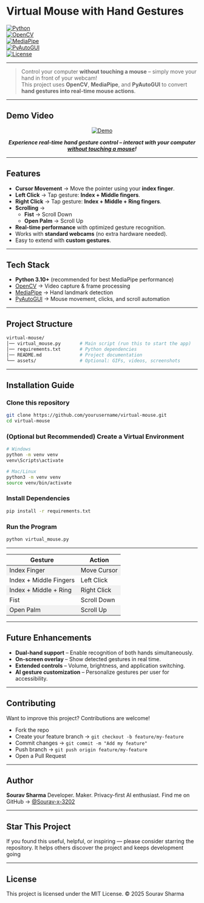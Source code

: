 #  Virtual Mouse with Hand Gestures
[![Python](https://img.shields.io/badge/python-3.10%20--%203.13-blue)](https://www.python.org/)  
[![OpenCV](https://img.shields.io/badge/OpenCV-4.12+-green?logo=opencv)](https://opencv.org/)  
[![MediaPipe](https://img.shields.io/badge/MediaPipe-0.10+-blueviolet)](https://mediapipe.dev/)  
[![PyAutoGUI](https://img.shields.io/badge/PyAutoGUI-0.9.54-orange)](https://pyautogui.readthedocs.io/)  
[![License](https://img.shields.io/badge/license-MIT-green)](LICENSE)

---

> Control your computer **without touching a mouse** – simply move your hand in front of your webcam!  
> This project uses **OpenCV**, **MediaPipe**, and **PyAutoGUI** to convert **hand gestures into real-time mouse actions**.

---

##  Demo Video

<p align="center">
  <!-- Replace with your own GIF or video link -->
  <a href="https://github.com/user-attachments/assets/632f9a83-8303-40d2-9c3f-5b905e190be8" target="_blank">
    <img src="https://img.shields.io/badge/▶-Watch%20Demo-blue?style=for-the-badge&logo=screenrec" alt="Demo"/>
  </a>
</p>

<p align="center">
  <b><i> Experience real-time hand gesture control – interact with your computer <u>without touching a mouse</u>! </i></b>
</p>



---

##  Features

- **Cursor Movement** → Move the pointer using your **index finger**.  
- **Left Click** → Tap gesture: **Index + Middle fingers**.  
- **Right Click** → Tap gesture: **Index + Middle + Ring fingers**.  
- **Scrolling** →  
  -  **Fist** → Scroll Down  
  -  **Open Palm** → Scroll Up  
- **Real-time performance** with optimized gesture recognition.  
- Works with **standard webcams** (no extra hardware needed).  
- Easy to extend with **custom gestures**.  

---

##  Tech Stack

- **Python 3.10+** (recommended for best MediaPipe performance)  
- [OpenCV](https://opencv.org/) → Video capture & frame processing  
- [MediaPipe](https://mediapipe.dev/) → Hand landmark detection  
- [PyAutoGUI](https://pyautogui.readthedocs.io/) → Mouse movement, clicks, and scroll automation  

---

##  Project Structure

```bash
virtual-mouse/
│── virtual_mouse.py       # Main script (run this to start the app)
│── requirements.txt       # Python dependencies
│── README.md              # Project documentation
└── assets/                # Optional: GIFs, videos, screenshots
```

---
## Installation Guide
###  Clone this repository
```bash
git clone https://github.com/yourusername/virtual-mouse.git
cd virtual-mouse
```

###  (Optional but Recommended) Create a Virtual Environment
```bash
# Windows
python -m venv venv
venv\Scripts\activate

# Mac/Linux
python3 -m venv venv
source venv/bin/activate
```


###  Install Dependencies
```bash
pip install -r requirements.txt
```


###  Run the Program
```bash
python virtual_mouse.py
```

---
<table>
  <thead>
    <tr>
      <th>Gesture</th>
      <th>Action</th>
    </tr>
  </thead>
  <tbody>
    <tr style="background-color:#f2f2f2;">
      <td>Index Finger</td>
      <td>Move Cursor</td>
    </tr>
    <tr>
      <td>Index + Middle Fingers</td>
      <td>Left Click</td>
    </tr>
    <tr style="background-color:#f2f2f2;">
      <td>Index + Middle + Ring</td>
      <td>Right Click</td>
    </tr>
    <tr>
      <td>Fist</td>
      <td>Scroll Down</td>
    </tr>
    <tr style="background-color:#f2f2f2;">
      <td>Open Palm</td>
      <td>Scroll Up</td>
    </tr>
  </tbody>
</table>

---
##  Future Enhancements

- **Dual-hand support** – Enable recognition of both hands simultaneously.
- **On-screen overlay** – Show detected gestures in real time.
- **Extended controls** – Volume, brightness, and application switching.
- **AI gesture customization** – Personalize gestures per user for accessibility.

---


## Contributing

Want to improve this project? Contributions are welcome!

- Fork the repo
- Create your feature branch → ```git checkout -b feature/my-feature```
- Commit changes → ```git commit -m "Add my feature"```
- Push branch → ```git push origin feature/my-feature```
- Open a Pull Request

---
## Author

**Sourav Sharma**
Developer. Maker. Privacy-first AI enthusiast.
Find me on GitHub → [@Sourav-x-3202](https://github.com/Sourav-x-3202)

---


## Star This Project

If you found this useful, helpful, or inspiring — please consider starring the repository.
It helps others discover the project and keeps development going 

---
## License

This project is licensed under the MIT License.
© 2025 Sourav Sharma
